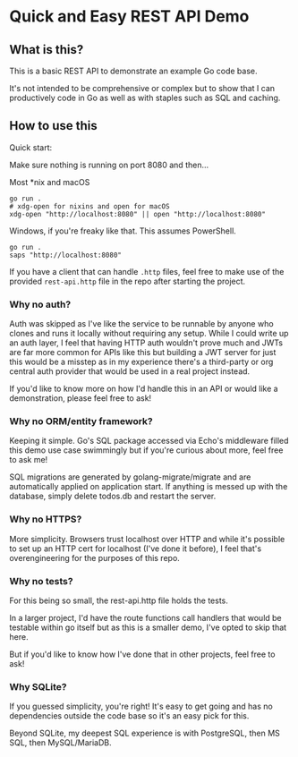 # Quick and Easy REST API Demo

## What is this?

This is a basic REST API to demonstrate an example Go code base.

It's not intended to be comprehensive or complex but to show that I can productively code in Go as well as with staples such as SQL and caching.

## How to use this

Quick start:

Make sure nothing is running on port 8080 and then...

Most *nix and macOS

```shell
go run .
# xdg-open for nixins and open for macOS
xdg-open "http://localhost:8080" || open "http://localhost:8080"
```

Windows, if you're freaky like that. This assumes PowerShell.

```pwsh
go run .
saps "http://localhost:8080"
```

If you have a client that can handle `.http` files, feel free to make use of the provided `rest-api.http` file in the repo after starting the project.

### Why no auth?

Auth was skipped as I've like the service to be runnable by anyone who clones and runs it locally without requiring any setup. While I could write up an auth layer, I feel that having HTTP auth wouldn't prove much and JWTs are far more common for APIs like this but building a JWT server for just this would be a misstep as in my experience there's a third-party or org central auth provider that would be used in a real project instead.

If you'd like to know more on how I'd handle this in an API or would like a demonstration, please feel free to ask!

### Why no ORM/entity framework?

Keeping it simple. Go's SQL package accessed via Echo's middleware filled this demo use case swimmingly but if you're curious about more, feel free to ask me!

SQL migrations are generated by golang-migrate/migrate and are automatically applied on application start. If anything is messed up with the database, simply delete todos.db and restart the server.

### Why no HTTPS?

More simplicity. Browsers trust localhost over HTTP and while it's possible to set up an HTTP cert for localhost (I've done it before), I feel that's overengineering for the purposes of this repo.

### Why no tests?

For this being so small, the rest-api.http file holds the tests.

In a larger project, I'd have the route functions call handlers that would be testable within go itself but as this is a smaller demo, I've opted to skip that here.

But if you'd like to know how I've done that in other projects, feel free to ask!

### Why SQLite?

If you guessed simplicity, you're right! It's easy to get going and has no dependencies outside the code base so it's an easy pick for this.

Beyond SQLite, my deepest SQL experience is with PostgreSQL, then MS SQL, then MySQL/MariaDB.
